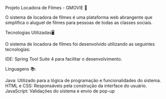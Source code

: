 Projeto Locadora de Filmes - GMOVIE 🎥

O sistema de locadora de filmes é uma plataforma web abrangente que simplifica o aluguel de filmes para pessoas de todas as classes sociais. 

Tecnologias Utilizadas🖥️

O sistema de locadora de filmes foi desenvolvido utilizando as seguintes tecnologias:

IDE: Spring Tool Suite 4 para facilitar o desenvolvimento.

Linguagens 📚:

Java: Utilizado para a lógica de programação e funcionalidades do sistema.
HTML e CSS: Responsáveis pela construção da interface do usuário.
JavaScript: Validações do sistema e envio de pop-up

